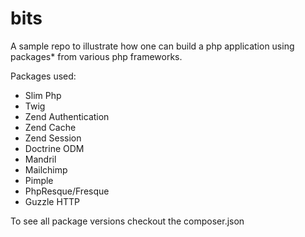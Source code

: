 bits
====
A sample repo to illustrate how one can build a php application using packages* from various php frameworks.

Packages used:
 - Slim Php
 - Twig
 - Zend Authentication
 - Zend Cache
 - Zend Session
 - Doctrine ODM
 - Mandril
 - Mailchimp
 - Pimple
 - PhpResque/Fresque
 - Guzzle HTTP
 
To see all package versions checkout the composer.json

